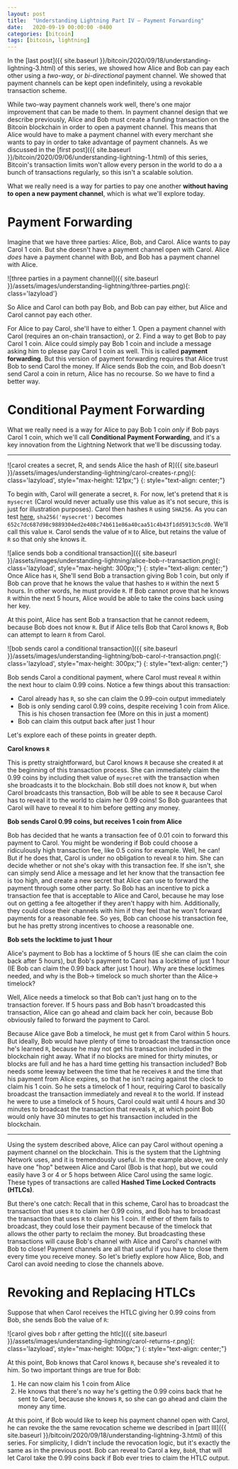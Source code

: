 ```yaml
---
layout: post
title:  "Understanding Lightning Part IV – Payment Forwarding"
date:   2020-09-19 00:00:00 -0400
categories: [bitcoin]
tags: [bitcoin, lightning]
---
```


In the [last post]({{ site.baseurl }}/bitcoin/2020/09/18/understanding-lightning-3.html) of this series, we showed how Alice and Bob can pay each other using a *two-way*, or *bi-directional* payment channel. We showed that payment channels can be kept open indefinitely, using a revokable transaction scheme.

While two-way payment channels work well, there's one major improvement that can be made to them. In payment channel design that we describe previously, Alice and Bob must create a funding transaction on the Bitcoin blockchain in order to open a payment channel. This means that Alice would have to make a payment channel with every merchant she wants to pay in order to take advantage of payment channels. As we discussed in the [first post]({{ site.baseurl }}/bitcoin/2020/09/06/understanding-lightning-1.html) of this series, Bitcoin's transaction limits won't allow every person in the world to do a a bunch of transactions regularly, so this isn't a scalable solution.

What we really need is a way for parties to pay one another **without having to open a new payment channel**, which is what we'll explore today.

# Payment Forwarding

Imagine that we have three parties: Alice, Bob, and Carol. Alice wants to pay Carol 1 coin. But she doesn't have a payment channel open with Carol. Alice *does* have a payment channel with Bob, and Bob has a payment channel with Alice.

![three parties in a payment channel]({{ site.baseurl }}/assets/images/understanding-lightning/three-parties.png){: class='lazyload'}

So Alice and Carol can both pay Bob, and Bob can pay either, but Alice and Carol cannot pay each other.

For Alice to pay Carol, she'll have to either 1. Open a payment channel with Carol (requires an on-chain transaction), or 2. Find a way to get Bob to pay Carol 1 coin. Alice could simply pay Bob 1 coin and include a message asking him to please pay Carol 1 coin as well. This is called **payment forwarding**. But this version of payment forwarding requires that Alice trust Bob to send Carol the money. If Alice sends Bob the coin, and Bob doesn't send Carol a coin in return, Alice has no recourse. So we have to find a better way.

# Conditional Payment Forwarding

What we really need is a way for Alice to pay Bob 1 coin *only* if Bob pays Carol 1 coin, which we'll call **Conditional Payment Forwarding**, and it's a key innovation from the Lightning Network that we'll be discussing today.

--- 

![carol creates a secret, R, and sends Alice the hash of R]({{ site.baseurl }}/assets/images/understanding-lightning/carol-creates-r.png){: class='lazyload', style="max-height: 121px;"}
{: style="text-align: center;"}

To begin with, Carol will generate a secret, `R`. For now, let's pretend that `R` is `mysecret` (Carol would never actually use this value as it's not secure, this is just for illustration purposes). Carol then hashes `R` using `SHA256`. As you can test [here](https://xorbin.com/tools/sha256-hash-calculator), `sha256('mysecret')` becomes `652c7dc687d98c9889304ed2e408c74b611e86a40caa51c4b43f1dd5913c5cd0`. We'll call this value `H`. Carol sends the value of `H` to Alice, but retains the value of `R` so that only she knows it.

![alice sends bob a conditional transaction]({{ site.baseurl }}/assets/images/understanding-lightning/alice-bob-r-transaction.png){: class='lazyload', style="max-height: 300px;"}
{: style="text-align: center;"}
Once Alice has `H`, She'll send Bob a transaction giving Bob 1 coin, but only if Bob can prove that he knows the value that hashes to `H` within the next 5 hours. In other words, he must provide `R`. If Bob cannot prove that he knows `R` within the next 5 hours, Alice would be able to take the coins back using her key.

At this point, Alice has sent Bob a transaction that he cannot redeem, because Bob does not know `R`. But if Alice tells Bob that Carol knows `R`, Bob can attempt to learn `R` from Carol.

![bob sends carol a conditional transaction]({{ site.baseurl }}/assets/images/understanding-lightning/bob-carol-r-transaction.png){: class='lazyload', style="max-height: 300px;"}
{: style="text-align: center;"}

Bob sends Carol a conditional payment, where Carol must reveal `R` within the next hour to claim 0.99 coins. Notice a few things about this transaction:

- Carol already has `R`, so she can claim the 0.99-coin output immediately
- Bob is only sending carol 0.99 coins, despite receiving 1 coin from Alice. This is his chosen transaction fee (More on this in just a moment)
- Bob can claim this output back after just 1 hour

Let's explore each of these points in greater depth.

**Carol knows `R`**

This is pretty straightforward, but Carol knows `R` because she created `R` at the beginning of this transaction process. She can immediately claim the 0.99 coins by including the`R` value of `mysecret` with the transaction when she broadcasts it to the blockchain. Bob still does not know `R`, but when Carol broadcasts this transaction, Bob will be able to see `R` because Carol has to reveal it to the world to claim her 0.99 coins! So Bob guarantees that Carol will have to reveal `R` to him before getting any money.

**Bob sends Carol 0.99 coins, but receives 1 coin from Alice**

Bob has decided that he wants a transaction fee of 0.01 coin to forward this payment to Carol. You might be wondering if Bob could choose a ridiculously high transaction fee, like 0.5 coins for example. Well, he can! But if he does that, Carol is under no obligation to reveal `R` to him. She can decide whether or not she's okay with this transaction fee. If she isn't, she can simply send Alice a message and let her know that the transaction fee is too high, and create a new secret that Alice can use to forward the payment through some other party. So Bob has an incentive to pick a transaction fee that is acceptable to Alice and Carol, because he may lose out on getting a fee altogether if they aren't happy with him. Additionally, they could close their channels with him if they feel that he won't forward payments for a reasonable fee. So yes, Bob can choose his transaction fee, but he has pretty strong incentives to choose a reasonable one.

**Bob sets the locktime to just 1 hour**

Alice's payment to Bob has a locktime of 5 hours (IE she can claim the coin back after 5 hours), but Bob's payment to Carol has a locktime of just 1 hour (IE Bob can claim the 0.99 back after just 1 hour). Why are these locktimes needed, and why is the Bob-> timelock so much shorter than the Alice-> timelock?

Well, Alice needs a timelock so that Bob can't just hang on to the transaction forever. If 5 hours pass and Bob hasn't broadcasted this transaction, Alice can go ahead and claim back her coin, because Bob obviously failed to forward the payment to Carol.

Because Alice gave Bob a timelock, he must get `R` from Carol within 5 hours. But ideally, Bob would have plenty of time to broadcast the transaction once he's learned `R`, because he may not get his transaction included in the blockchain right away. What if no blocks are mined for thirty minutes, or blocks are full and he has a hard time getting his transaction included? Bob needs some leeway between the time that he receives `R` and the time that his payment from Alice expires, so that he isn't racing against the clock to claim his 1 coin. So he sets a timelock of 1 hour, requiring Carol to basically broadcast the transaction immediately and reveal `R` to the world. If instead he were to use a timelock of 5 hours, Carol could wait until 4 hours and 30 minutes to broadcast the transaction that reveals `R`, at which point Bob would only have 30 minutes to get his transaction included in the blockchain.

<hr class="ellipses grey" />

Using the system described above, Alice can pay Carol without opening a payment channel on the blockchain. This is the system that the Lightning Network uses, and it is tremendously useful. In the example above, we only have one "hop" between Alice and Carol (Bob is that hop), but we could easily have 3 or 4 or 5 hops between Alice Carol using the same logic. These types of transactions are called **Hashed Time Locked Contracts (HTLCs)**.

But there's one catch: Recall that in this scheme, Carol has to broadcast the transaction that uses `R` to claim her 0.99 coins, and Bob has to broadcast the transaction that uses `R` to claim his 1 coin. If either of them fails to broadcast, they could lose their payment because of the timelock that allows the other party to reclaim the money. But broadcasting these transactions will cause Bob's channel with Alice and Carol's channel with Bob to close! Payment channels are all that useful if you have to close them every time you receive money. So let's briefly explore how Alice, Bob, and Carol can avoid needing to close the channels above.

# Revoking and Replacing HTLCs

Suppose that when Carol receives the HTLC giving her 0.99 coins from Bob, she sends Bob the value of `R`:

![carol gives bob r after getting the htlc]({{ site.baseurl }}/assets/images/understanding-lightning/carol-returns-r.png){: class='lazyload', style="max-height: 100px;"}
{: style="text-align: center;"}

At this point, Bob knows that Carol knows `R`, because she's revealed it to him. So two important things are true for Bob:
1. He can now claim his 1 coin from Alice
2. He knows that there's no way he's getting the 0.99 coins back that he sent to Carol, because she knows `R`, so she can go ahead and claim the money any time.

At this point, if Bob would like to keep his payment channel open with Carol, he can revoke the the same revocation scheme we described in [part III]({{ site.baseurl }}/bitcoin/2020/09/18/understanding-lightning-3.html) of this series. For simplicity, I didn't include the revocation logic, but it's exactly the same as in the previous post. Bob can reveal to Carol a key, `BobR`, that will let Carol take the 0.99 coins back if Bob ever tries to claim the HTLC output.